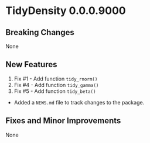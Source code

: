 # TidyDensity 0.0.0.9000

## Breaking Changes
None

## New Features
1. Fix #1 - Add function `tidy_rnorm()`
2. Fix #4 - Add function `tidy_gamma()`
3. Fix #5 - Add function `tidy_beta()`

* Added a `NEWS.md` file to track changes to the package.

## Fixes and Minor Improvements
None
